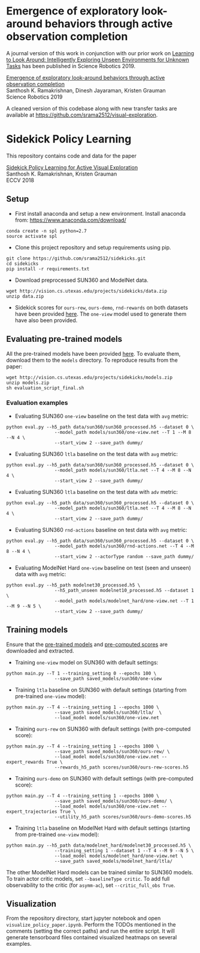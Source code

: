 # Emergence of exploratory look-around behaviors through active observation completion
A journal version of this work in conjunction with our prior work on [Learning to Look Around: Intelligently Exploring Unseen Environments for Unknown Tasks](https://arxiv.org/abs/1709.00507) has been published in Science Robotics 2019.

[Emergence of exploratory look-around behaviors through active observation completion](http://vision.cs.utexas.edu/projects/visual-exploration/)  
Santhosh K. Ramakrishnan, Dinesh Jayaraman, Kristen Grauman   
Science Robotics 2019

A cleaned version of this codebase along with new transfer tasks are available at https://github.com/srama2512/visual-exploration. 

# Sidekick Policy Learning
This repository contains code and data for the paper 

[Sidekick Policy Learning for Active Visual Exploration](http://vision.cs.utexas.edu/projects/sidekicks/)  
Santhosh K. Ramakrishnan, Kristen Grauman  
ECCV 2018


## Setup
- First install anaconda and setup a new environment. Install anaconda from: https://www.anaconda.com/download/

```
conda create -n spl python=2.7
source activate spl
```
- Clone this project repository and setup requirements using pip.

```
git clone https://github.com/srama2512/sidekicks.git
cd sidekicks
pip install -r requirements.txt
```

- Download preprocessed SUN360 and ModelNet data.

```
wget http://vision.cs.utexas.edu/projects/sidekicks/data.zip
unzip data.zip
```

- Sidekick scores for `ours-rew`, `ours-demo`, `rnd-rewards` on both datasets have been provided [here](http://vision.cs.utexas.edu/projects/sidekicks/scores.zip). The `one-view` model used to generate them have also been provided. 
 
## Evaluating pre-trained models
All the pre-trained models have been provided [here](http://vision.cs.utexas.edu/projects/sidekicks/models.zip). To evaluate them, download them to the `models` directory. To reproduce results from the paper: 

```
wget http://vision.cs.utexas.edu/projects/sidekicks/models.zip
unzip models.zip
sh evaluation_script_final.sh
```

### Evaluation examples
- Evaluating SUN360 `one-view` baseline on the test data with `avg` metric:

```
python eval.py --h5_path data/sun360/sun360_processed.h5 --dataset 0 \
				  --model_path models/sun360/one-view.net --T 1 --M 8 --N 4 \
				  --start_view 2 --save_path dummy/ 
```

- Evaluating SUN360 `ltla` baseline on the test data with `avg` metric:

```
python eval.py --h5_path data/sun360/sun360_processed.h5 --dataset 0 \
				  --model_path models/sun360/ltla.net --T 4 --M 8 --N 4 \
				  --start_view 2 --save_path dummy/ 
```
- Evaluating SUN360 `ltla` baseline on the test data with `adv` metric:

```
python eval.py --h5_path data/sun360/sun360_processed.h5 --dataset 0 \
				  --model_path models/sun360/ltla.net --T 4 --M 8 --N 4 \
				  --start_view 2 --save_path dummy/ 
```
- Evaluating SUN360 `rnd-actions` baseline on test data with `avg` metric:

```
python eval.py --h5_path data/sun360/sun360_processed.h5 --dataset 0 \
				  --model_path models/sun360/rnd-actions.net --T 4 --M 8 --N 4 \
				  --start_view 2 --actorType random --save_path dummy/ 
```
- Evaluating ModelNet Hard `one-view` baseline on test (seen and unseen) data with `avg` metric:

```
python eval.py --h5_path modelnet30_processed.h5 \
				  --h5_path_unseen modelnet10_processed.h5 --dataset 1 \
				  --model_path models/modelnet_hard/one-view.net --T 1 --M 9 --N 5 \
				  --start_view 2 --save_path dummy/
```

## Training models	
Ensure that the [pre-trained models](http://vision.cs.utexas.edu/projects/sidekicks/models.zip) and [pre-computed scores](http://vision.cs.utexas.edu/projects/sidekicks/scores.zip) are downloaded and extracted. 

- Training `one-view` model on SUN360 with default settings:

```
python main.py --T 1 --training_setting 0 --epochs 100 \
				  --save_path saved_models/sun360/one-view
```
- Training `ltla` baseline on SUN360 with default settings (starting from pre-trained `one-view` model): 

```
python main.py --T 4 --training_setting 1 --epochs 1000 \
				  --save_path saved_models/sun360/ltla/  \
				  --load_model models/sun360/one-view.net
```
- Training `ours-rew` on SUN360 with default settings (with pre-computed score):

```
python main.py --T 4 --training_setting 1 --epochs 1000 \
				  --save_path saved_models/sun360/ours-rew/ \
				  --load_model models/sun360/one-view.net --expert_rewards True \
				  --rewards_h5_path scores/sun360/ours-rew-scores.h5
```
- Training `ours-demo` on SUN360 with default settings (with pre-computed score):

```
python main.py --T 4 --training_setting 1 --epochs 1000 \
				  --save_path saved_models/sun360/ours-demo/ \
				  --load_model models/sun360/one-view.net --expert_trajectories True \
				  --utility_h5_path scores/sun360/ours-demo-scores.h5
```
- Training `ltla` baseline on ModelNet Hard with default settings (starting from pre-trained `one-view` model):

```
python main.py --h5_path data/modelnet_hard/modelnet30_processed.h5 \
				  --training_setting 1 --dataset 1 --T 4 --M 9 --N 5 \
				  --load_model models/modelnet_hard/one-view.net \
				  --save_path saved_models/modelnet_hard/ltla/
```

The other ModelNet Hard models can be trained similar to SUN360 models. To train actor critic models, set `--baselineType critic`. To add full observability to the critic (for `asymm-ac`), set `--critic_full_obs True`. 

## Visualization
From the repository directory, start jupyter notebook and open `visualize_policy_paper.ipynb`. Perform the TODOs mentioned in the comments (setting the correct paths) and run the entire script. It will generate tensorboard files contained visualized heatmaps on several examples. 
